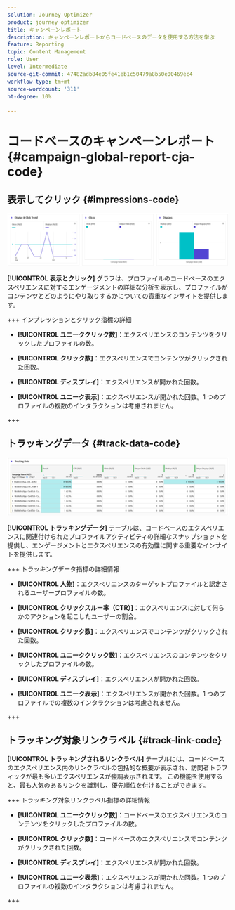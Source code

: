 ```yaml
---
solution: Journey Optimizer
product: journey optimizer
title: キャンペーンレポート
description: キャンペーンレポートからコードベースのデータを使用する方法を学ぶ
feature: Reporting
topic: Content Management
role: User
level: Intermediate
source-git-commit: 47482adb84e05fe41eb1c50479a8b50e00469ec4
workflow-type: tm+mt
source-wordcount: '311'
ht-degree: 10%

---
```


# コードベースのキャンペーンレポート {#campaign-global-report-cja-code}

## 表示してクリック {#impressions-code}

![](assets/code-based-display-campaign.png)

**[!UICONTROL 表示とクリック]** グラフは、プロファイルのコードベースのエクスペリエンスに対するエンゲージメントの詳細な分析を表示し、プロファイルがコンテンツとどのようにやり取りするかについての貴重なインサイトを提供します。

+++ インプレッションとクリック指標の詳細

* **[!UICONTROL ユニーククリック数]**：エクスペリエンスのコンテンツをクリックしたプロファイルの数。

* **[!UICONTROL クリック数]**：エクスペリエンスでコンテンツがクリックされた回数。

* **[!UICONTROL ディスプレイ]**：エクスペリエンスが開かれた回数。

* **[!UICONTROL ユニーク表示]**：エクスペリエンスが開かれた回数。1 つのプロファイルの複数のインタラクションは考慮されません。

+++

## トラッキングデータ {#track-data-code}

![](assets/code-based-tracking-data-campaign.png)

**[!UICONTROL トラッキングデータ]** テーブルは、コードベースのエクスペリエンスに関連付けられたプロファイルアクティビティの詳細なスナップショットを提供し、エンゲージメントとエクスペリエンスの有効性に関する重要なインサイトを提供します。

+++ トラッキングデータ指標の詳細情報

* **[!UICONTROL 人物]**：エクスペリエンスのターゲットプロファイルと認定されるユーザープロファイルの数。

* **[!UICONTROL クリックスルー率（CTR）]**：エクスペリエンスに対して何らかのアクションを起こしたユーザーの割合。

* **[!UICONTROL クリック数]**：エクスペリエンスでコンテンツがクリックされた回数。

* **[!UICONTROL ユニーククリック数]**：エクスペリエンスのコンテンツをクリックしたプロファイルの数。

* **[!UICONTROL ディスプレイ]**：エクスペリエンスが開かれた回数。

* **[!UICONTROL ユニーク表示]**：エクスペリエンスが開かれた回数。1 つのプロファイルでの複数のインタラクションは考慮されません。

+++

## トラッキング対象リンクラベル {#track-link-code}

**[!UICONTROL トラッキングされるリンクラベル]** テーブルには、コードベースのエクスペリエンス内のリンクラベルの包括的な概要が表示され、訪問者トラフィックが最も多いエクスペリエンスが強調表示されます。 この機能を使用すると、最も人気のあるリンクを識別し、優先順位を付けることができます。

+++ トラッキング対象リンクラベル指標の詳細情報

* **[!UICONTROL ユニーククリック数]**：コードベースのエクスペリエンスのコンテンツをクリックしたプロファイルの数。

* **[!UICONTROL クリック数]**：コードベースのエクスペリエンスでコンテンツがクリックされた回数。

* **[!UICONTROL ディスプレイ]**：エクスペリエンスが開かれた回数。

* **[!UICONTROL ユニーク表示]**：エクスペリエンスが開かれた回数。1 つのプロファイルの複数のインタラクションは考慮されません。

+++
